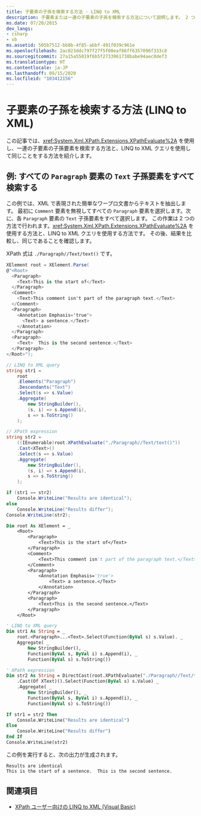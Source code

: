 ```yaml
---
title: 子要素の子孫を検索する方法 - LINQ to XML
description: 子要素または一連の子要素の子孫を検索する方法について説明します。 2 つの方法を紹介します。1 つは XPathEvaluate を使用し、もう 1 つは LINQ to XML クエリを使用します。
ms.date: 07/20/2015
dev_langs:
- csharp
- vb
ms.assetid: 505b7512-bb8b-4f85-abbf-491f039c961e
ms.openlocfilehash: 2ac023ddc797f27f5f00eaf86ff6357096f333c8
ms.sourcegitcommit: 27a15a55019f6b5f2733961738babe94aec0def3
ms.translationtype: HT
ms.contentlocale: ja-JP
ms.lasthandoff: 09/15/2020
ms.locfileid: "103412156"
---
```

# <a name="how-to-find-descendants-of-a-child-element-linq-to-xml"></a>子要素の子孫を検索する方法 (LINQ to XML)

この記事では、<xref:System.Xml.XPath.Extensions.XPathEvaluate%2A> を使用し、一連の子要素の子孫要素を検索する方法と、LINQ to XML クエリを使用して同じことをする方法を紹介します。

## <a name="example-find-all-the-text-descendant-elements-of-all-the-paragraph-elements"></a>例: すべての `Paragraph` 要素の `Text` 子孫要素をすべて検索する

この例では、XML で表現された簡単なワープロ文書からテキストを抽出します。 最初に `Comment` 要素を無視してすべての `Paragraph` 要素を選択します。次に、各 `Paragraph` 要素の `Text` 子孫要素をすべて選択します。 この作業は 2 つの方法で行われます。<xref:System.Xml.XPath.Extensions.XPathEvaluate%2A> を使用する方法と、LINQ to XML クエリを使用する方法です。 その後、結果を比較し、同じであることを確認します。

XPath 式は `./Paragraph//Text/text()` です。

```csharp
XElement root = XElement.Parse(
@"<Root>
  <Paragraph>
    <Text>This is the start of</Text>
  </Paragraph>
  <Comment>
    <Text>This comment isn't part of the paragraph text.</Text>
  </Comment>
  <Paragraph>
    <Annotation Emphasis='true'>
      <Text> a sentence.</Text>
    </Annotation>
  </Paragraph>
  <Paragraph>
    <Text>  This is the second sentence.</Text>
  </Paragraph>
</Root>");

// LINQ to XML query
string str1 =
    root
    .Elements("Paragraph")
    .Descendants("Text")
    .Select(s => s.Value)
    .Aggregate(
        new StringBuilder(),
        (s, i) => s.Append(i),
        s => s.ToString()
    );

// XPath expression
string str2 =
    ((IEnumerable)root.XPathEvaluate("./Paragraph//Text/text()"))
    .Cast<XText>()
    .Select(s => s.Value)
    .Aggregate(
        new StringBuilder(),
        (s, i) => s.Append(i),
        s => s.ToString()
    );

if (str1 == str2)
    Console.WriteLine("Results are identical");
else
    Console.WriteLine("Results differ");
Console.WriteLine(str2);
```

```vb
Dim root As XElement = _
    <Root>
        <Paragraph>
            <Text>This is the start of</Text>
        </Paragraph>
        <Comment>
            <Text>This comment isn't part of the paragraph text.</Text>
        </Comment>
        <Paragraph>
            <Annotation Emphasis='true'>
                <Text> a sentence.</Text>
            </Annotation>
        </Paragraph>
        <Paragraph>
            <Text>This is the second sentence.</Text>
        </Paragraph>
    </Root>

' LINQ to XML query
Dim str1 As String = _
    root.<Paragraph>...<Text>.Select(Function(ByVal s) s.Value). _
    Aggregate( _
        New StringBuilder(), _
        Function(ByVal s, ByVal i) s.Append(i), _
        Function(ByVal s) s.ToString())

' XPath expression
Dim str2 As String = DirectCast(root.XPathEvaluate("./Paragraph//Text/text()"), IEnumerable) _
    .Cast(Of XText)().Select(Function(ByVal s) s.Value) _
    .Aggregate( _
        New StringBuilder(), _
        Function(ByVal s, ByVal i) s.Append(i), _
        Function(ByVal s) s.ToString())

If str1 = str2 Then
    Console.WriteLine("Results are identical")
Else
    Console.WriteLine("Results differ")
End If
Console.WriteLine(str2)
```

この例を実行すると、次の出力が生成されます。

```output
Results are identical
This is the start of a sentence.  This is the second sentence.
```

## <a name="see-also"></a>関連項目

- [XPath ユーザー向けの LINQ to XML (Visual Basic)](./comparison-xpath-linq-xml.md)
